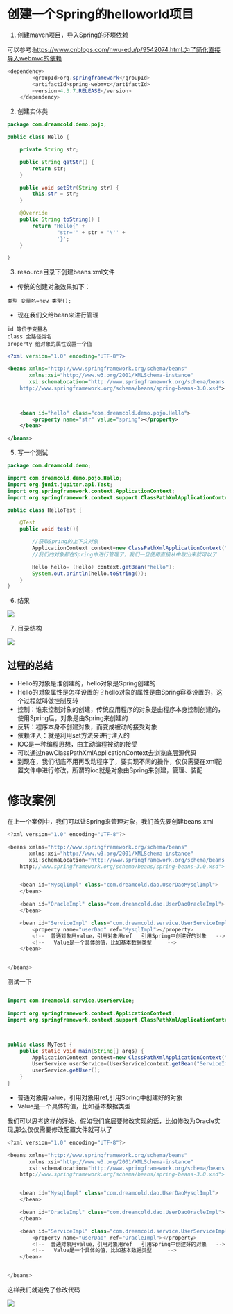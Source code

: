 # 创建一个Spring的helloworld项目

1. 创建maven项目，导入Spring的环境依赖

可以参考:https://www.cnblogs.com/nwu-edu/p/9542074.html,为了简化直接导入webmvc的依赖
```java
<dependency>
        <groupId>org.springframework</groupId>
        <artifactId>spring-webmvc</artifactId>
        <version>4.3.7.RELEASE</version>
    </dependency>
```

2. 创建实体类

```java
package com.dreamcold.demo.pojo;

public class Hello {

    private String str;

    public String getStr() {
        return str;
    }

    public void setStr(String str) {
        this.str = str;
    }

    @Override
    public String toString() {
        return "Hello{" +
                "str='" + str + '\'' +
                '}';
    }

}

```

3. resource目录下创建beans.xml文件

- 传统的创建对象效果如下：
```
类型 变量名=new 类型();
```
- 现在我们交给bean来进行管理
```
id 等价于变量名
class 全路径类名
property 给对象的属性设置一个值
```

```xml
<?xml version="1.0" encoding="UTF-8"?>

<beans xmlns="http://www.springframework.org/schema/beans"
       xmlns:xsi="http://www.w3.org/2001/XMLSchema-instance"
       xsi:schemaLocation="http://www.springframework.org/schema/beans
    http://www.springframework.org/schema/beans/spring-beans-3.0.xsd">



    <bean id="hello" class="com.dreamcold.demo.pojo.Hello">
        <property name="str" value="spring"></property>
    </bean>

</beans>
```

5. 写一个测试

```java
package com.dreamcold.demo;

import com.dreamcold.demo.pojo.Hello;
import org.junit.jupiter.api.Test;
import org.springframework.context.ApplicationContext;
import org.springframework.context.support.ClassPathXmlApplicationContext;

public class HelloTest {

    @Test
    public void test(){

        //获取Spring的上下文对象
        ApplicationContext context=new ClassPathXmlApplicationContext("beans.xml");
        //我们的对象都在Spring中进行管理了，我们一旦使用直接从中取出来就可以了

        Hello hello= (Hello) context.getBean("hello");
        System.out.println(hello.toString());
    }
}

```

6. 结果

![](https://gitee.com/kangyujian/notebook-images/raw/master/images/2020-09-02-09-32-20.png)

7. 目录结构

![](https://gitee.com/kangyujian/notebook-images/raw/master/images/2020-09-02-09-33-12.png)

## 过程的总结

- Hello的对象是谁创建的，hello对象是Spring创建的
- Hello的对象属性是怎样设置的？hello对象的属性是由Spring容器设置的，这个过程就叫做控制反转
- 控制：谁来控制对象的创建，传统应用程序的对象是由程序本身控制创建的，使用Spring后，对象是由Spring来创建的
- 反转：程序本身不创建对象，而变成被动的接受对象
- 依赖注入：就是利用set方法来进行注入的
- IOC是一种编程思想，由主动编程被动的接受
- 可以通过newClassPathXmlApplicationContext去浏览底层源代码
- 到现在，我们彻底不用再改动程序了，要实现不同的操作，仅仅需要在xml配置文件中进行修改，所谓的ioc就是对象由Spring来创建，管理、装配


# 修改案例

在上一个案例中，我们可以让Spring来管理对象，我们首先要创建beans.xml

```java
<?xml version="1.0" encoding="UTF-8"?>

<beans xmlns="http://www.springframework.org/schema/beans"
       xmlns:xsi="http://www.w3.org/2001/XMLSchema-instance"
       xsi:schemaLocation="http://www.springframework.org/schema/beans
    http://www.springframework.org/schema/beans/spring-beans-3.0.xsd">


    <bean id="MysqlImpl" class="com.dreamcold.dao.UserDaoMysqlImpl">
    </bean>

    <bean id="OracleImpl" class="com.dreamcold.dao.UserDaoOracleImpl">
    </bean>

    <bean id="ServiceImpl" class="com.dreamcold.service.UserServiceImpl">
        <property name="userDao" ref="MysqlImpl"></property>
        <!--  普通对象用value，引用对象用ref   引用Spring中创建好的对象   -->
        <!--   Value是一个具体的值，比如基本数据类型     -->
    </bean>


</beans>
```

测试一下

```java

import com.dreamcold.service.UserService;

import org.springframework.context.ApplicationContext;
import org.springframework.context.support.ClassPathXmlApplicationContext;



public class MyTest {
    public static void main(String[] args) {
        ApplicationContext context=new ClassPathXmlApplicationContext("beans.xml");
        UserService userService=(UserService)context.getBean("ServiceImpl");
        userService.getUser();
    }
}

```

- 普通对象用value，引用对象用ref,引用Spring中创建好的对象
- Value是一个具体的值，比如基本数据类型

我们可以思考这样的好处，假如我们底层要修改实现的话，比如修改为Oracle实现,那么仅仅需要修改配置文件就可以了

```java
<?xml version="1.0" encoding="UTF-8"?>

<beans xmlns="http://www.springframework.org/schema/beans"
       xmlns:xsi="http://www.w3.org/2001/XMLSchema-instance"
       xsi:schemaLocation="http://www.springframework.org/schema/beans
    http://www.springframework.org/schema/beans/spring-beans-3.0.xsd">


    <bean id="MysqlImpl" class="com.dreamcold.dao.UserDaoMysqlImpl">
    </bean>

    <bean id="OracleImpl" class="com.dreamcold.dao.UserDaoOracleImpl">
    </bean>

    <bean id="ServiceImpl" class="com.dreamcold.service.UserServiceImpl">
        <property name="userDao" ref="OracleImpl"></property>
        <!--  普通对象用value，引用对象用ref   引用Spring中创建好的对象   -->
        <!--   Value是一个具体的值，比如基本数据类型     -->
    </bean>


</beans>
```

这样我们就避免了修改代码

![](https://gitee.com/kangyujian/notebook-images/raw/master/images/2020-09-02-11-12-26.png)





